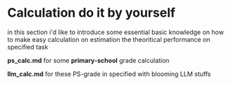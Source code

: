 # Calculation do it by yourself

in this section i'd like to introduce some essential basic knowledge on how to make easy calculation on estimation the theoritical performance on specified task



**ps_calc.md** for some **primary-school** grade calculation


**llm_calc.md** for these PS-grade in specified with blooming LLM stuffs
